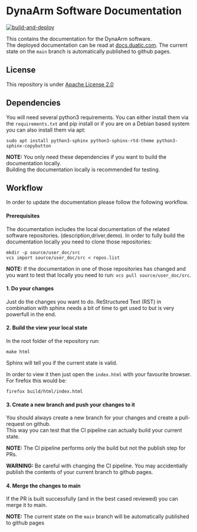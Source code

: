 # DynaArm Software Documentation

[![build-and-deploy](https://github.com/Duatic/dynaarm_software_documentation/actions/workflows/build-and-deploy.yml/badge.svg)](https://github.com/Duatic/dynaarm_software_documentation/actions/workflows/build-and-deploy.yml)

This contains the documentation for the DynaArm software. \
The deployed documentation can be read at [docs.duatic.com](https://docs.duatic.com). 
The current state on the `main` branch is automatically published to github pages.

## License

This repository is under [Apache License 2.0](./LICENSE)

## Dependencies 

You will need several python3 requirements. You can either install them via the `requirements.txt` and pip install or if you are on a Debian based system you can also install them via apt:

```
sudo apt install python3-sphinx python3-sphinx-rtd-theme python3-sphinx-copybutton
```

__NOTE:__ You only need these dependencies if you want to build the documentation locally.\
Building the documentation locally is recommended for testing.



## Workflow

In order to update the documentation please follow the following workflow.

#### Prerequisites 

The documentation includes the local documentation of the related software repositories. (description,driver,demo). 
In order to fully build the documentation locally you need to clone those repositories:

```
mkdir -p source/user_doc/src
vcs import source/user_doc/src < repos.list
```

__NOTE:__ If the documentation in one of those repositories has changed and you want to test that locally you need to run: `vcs pull source/user_doc/src`.

#### 1. Do your changes

Just do the changes you want to do. ReStructured Text (RST) in combination with sphinx needs a bit of time to get used to but is very powerfull in the end.

#### 2. Build the view your local state

In the root folder of the repository run:

```
make html
```

Sphinx will tell you if the current state is valid.

In order to view it then just open the `index.html` with your favourite browser. For firefox this would be:

```
firefox build/html/index.html  
```

#### 3. Create a new branch and push your changes to it

You should always create a new branch for your changes and create a pull-request on github.\
This way you can test that the CI pipeline can actually build your current state.

__NOTE:__ The CI pipeline performs only the build but not the publish step for PRs. 

__WARNING:__ Be careful with changing the CI pipeline. You may accidentially publish the contents of your current branch to github pages.


#### 4. Merge the changes to main

If the PR is built successfully (and in the best cased reviewed) you can merge it to main.

__NOTE:__ The current state on the `main` branch will be automatically published to github pages

